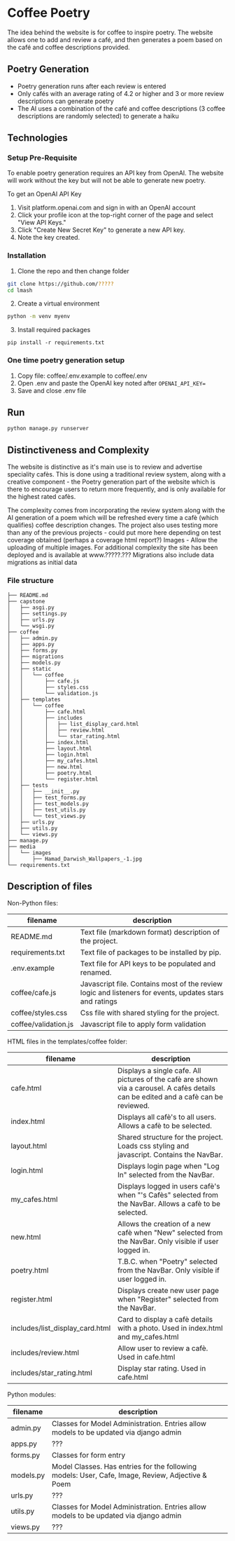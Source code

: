 # Coffee Poetry
The idea behind the website is for coffee to inspire poetry.
The website allows one to add and review a café, and then generates a poem 
based on the café and coffee descriptions provided.

## Poetry Generation
- Poetry generation runs after each review is entered
- Only cafés with an average rating of 4.2 or higher and 3 or more review descriptions can generate poetry
- The AI uses a combination of the café and coffee descriptions (3 coffee descriptions are randomly selected) to generate a haiku

## Technologies

### Setup Pre-Requisite
To enable poetry generation requires an API key from OpenAI. The website will work without the key
but will not be able to generate new poetry.

To get an OpenAI API Key
1. Visit platform.openai.com and sign in with an OpenAI account
2. Click your profile icon at the top-right corner of the page and select "View API Keys."
3. Click "Create New Secret Key" to generate a new API key.
4. Note the key created.

### Installation
1. Clone the repo and then change folder

```sh
git clone https://github.com/?????
cd lmash
```

2. Create a virtual environment 

```sh
python -m venv myenv
```

3. Install required packages

```shell
pip install -r requirements.txt
```

### One time poetry generation setup
1. Copy file: coffee/.env.example to coffee/.env
2. Open .env and paste the OpenAI key noted after 
`OPENAI_API_KEY=`
3. Save and close .env file

## Run
`python manage.py runserver`

## Distinctiveness and Complexity
The website is distinctive as it's main use is to review and advertise speciality cafès.
This is done using a traditional review system, along with a creative component - the Poetry generation 
part of the website which is there to encourage users to return more frequently, and is only available for the highest rated 
cafès.

The complexity comes from incorporating the review system along with the AI generation of a poem which will be 
refreshed every time a cafè (which qualifies) coffee description changes. The project also uses testing more than any of the 
previous projects - could put more here depending on test coverage obtained (perhaps a coverage html report?) 
Images - Allow the uploading of multiple images. For additional complexity the site has been deployed and is available at www.?????.??? 
Migrations also include data migrations as initial data

### File structure

```
├── README.md
├── capstone
│   ├── asgi.py
│   ├── settings.py
│   ├── urls.py
│   └── wsgi.py
├── coffee
│   ├── admin.py
│   ├── apps.py
│   ├── forms.py
│   ├── migrations
│   ├── models.py
│   ├── static
│   │   └── coffee
│   │       ├── cafe.js
│   │       ├── styles.css
│   │       └── validation.js
│   ├── templates
│   │   └── coffee
│   │       ├── cafe.html
│   │       ├── includes
│   │       │   ├── list_display_card.html
│   │       │   ├── review.html
│   │       │   └── star_rating.html
│   │       ├── index.html
│   │       ├── layout.html
│   │       ├── login.html
│   │       ├── my_cafes.html
│   │       ├── new.html
│   │       ├── poetry.html
│   │       └── register.html
│   ├── tests
│   │   ├── __init__.py
│   │   ├── test_forms.py
│   │   ├── test_models.py
│   │   ├── test_utils.py
│   │   └── test_views.py
│   ├── urls.py
│   ├── utils.py
│   └── views.py
├── manage.py
├── media
│   └── images
│       ├── Hamad_Darwish_Wallpapers_-1.jpg
└── requirements.txt
```
## Description of files

Non-Python files:

| filename             | description                                                                                             |
|----------------------|---------------------------------------------------------------------------------------------------------|
| README.md            | Text file (markdown format) description of the project.                                                 |
| requirements.txt     | Text file of packages to be installed by pip.                                                           |
| .env.example         | Text file for API keys to be populated and renamed.                                                     |
| coffee/cafe.js       | Javascript file. Contains most of the review logic and  listeners for events, updates stars and ratings |
| coffee/styles.css    | Css file with shared styling for the project.                                                           |
| coffee/validation.js | Javascript file to apply form validation                                                                |

HTML files in the templates/coffee folder:

| filename                        | description                                                                                                                          |
|---------------------------------|--------------------------------------------------------------------------------------------------------------------------------------|
| cafe.html                       | Displays a single cafe. All pictures of the cafè are shown via a carousel. A cafès details can be edited and a cafè can be reviewed. |
| index.html                      | Displays all cafè's to all users. Allows a cafè to be selected.                                                                      |
| layout.html                     | Shared structure for the project. Loads css styling and javascript. Contains the NavBar.                                             |
| login.html                      | Displays login page when "Log In" selected from the NavBar.                                                                          |
| my_cafes.html                   | Displays logged in users cafè's when "<User>'s Cafès" selected from the NavBar. Allows a cafè to be selected.                        |
| new.html                        | Allows the creation of a new cafè when "New" selected from the NavBar. Only visible if user logged in.                               |
| poetry.html                     | T.B.C. when "Poetry" selected from the NavBar. Only visible if user logged in.                                                       |
| register.html                   | Displays create new user page when "Register" selected from the NavBar.                                                              |
| includes/list_display_card.html | Card to display a cafè details with a photo. Used in index.html and my_cafes.html                                                    |
| includes/review.html            | Allow user to review a cafè. Used in cafe.html                                                                                       |
| includes/star_rating.html       | Display star rating. Used in cafe.html                                                                                               |

Python modules:

| filename  | description                                                                                      |
|-----------|--------------------------------------------------------------------------------------------------|
| admin.py  | Classes for Model Administration. Entries allow  models to be updated via django admin           |
| apps.py   | ???                                                                                              |
| forms.py  | Classes for form entry                                                                           |
| models.py | Model Classes. Has entries for the following models: User, Cafe, Image, Review, Adjective & Poem |
| urls.py   | ???                                                                                              |
| utils.py  | Classes for Model Administration. Entries allow  models to be updated via django admin           |
| views.py  | ???                                                                                              |

